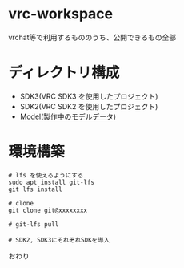 # vrc-workspace

vrchat等で利用するもののうち、公開できるもの全部

# ディレクトリ構成

* SDK3(VRC SDK3 を使用したプロジェクト)
* SDK2(VRC SDK2 を使用したプロジェクト)
* [Model(製作中のモデルデータ)](/Models)

# 環境構築

```
# lfs を使えるようにする
sudo apt install git-lfs
git lfs install

# clone
git clone git@xxxxxxxx

# git-lfs pull

# SDK2, SDK3にそれぞれSDKを導入
```

おわり